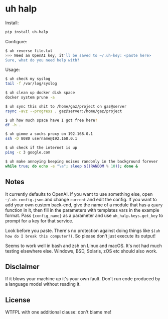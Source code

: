 # uh halp

Install:

```bash
pip install uh-halp
```

Configure:

```bash
$ uh reverse file.txt
>>> Need an OpenAI key, it'll be saved to ~/.uh-key: <paste here>
Sure, what do you need help with?
```

Usage:

```bash
$ uh check my syslog
tail -f /var/log/syslog

$ uh clean up docker disk space
docker system prune -a

$ uh sync this shit to /home/gaz/project on gaz@server
rsync -avz --progress . gaz@server:/home/gaz/project

$ uh how much space have I got free here?
df -h .

$ uh gimme a socks proxy on 192.168.0.1
ssh -D 8080 username@192.168.0.1

$ uh check if the internet is up
ping -c 3 google.com

$ uh make annoying beeping noises randomly in the background forever
while true; do echo -e "\a"; sleep $((RANDOM % 10)); done &
```

## Notes

It currently defaults to OpenAI. If you want to use something else, open
`~/.uh-config.json` and change `current` and edit the config. If you want
to add your own custom back-end, give the name of a module that has a
`query` function in it, then fill in the parameters with templates vars
in the example format. Pass `{config_name}` as a parameter and use
`uh_halp.keys.get_key` to prompt for a key for that service.

Look before you paste. There's no protection against doing things like
`$(uh how do I break this computer?)`. So please don't just execute its
output!

Seems to work well in bash and zsh on Linux and macOS. It's not had much
testing elsewhere else. Windows, BSD, Solaris, zOS etc should also work.

## Disclaimer

If it blows your machine up it's your own fault. Don't run code produced by
a language model without reading it.

## License

WTFPL with one additional clause: don't blame me!
